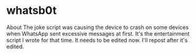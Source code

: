 # whatsb0t
About
The joke script was causing the device to crash on some devices when WhatsApp sent excessive messages at first.
It's the entertainment script I wrote for that time.
It needs to be edited now. I'll repost after it's edited.
